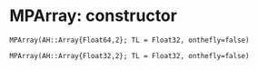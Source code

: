 # MPArray: constructor
```@docs 
MPArray(AH::Array{Float64,2}; TL = Float32, onthefly=false)
```
```@docs 
MPArray(AH::Array{Float32,2}; TL = Float32, onthefly=false)
```
